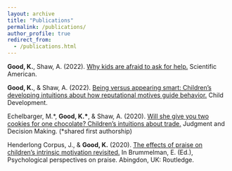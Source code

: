 ```yaml
---
layout: archive
title: "Publications"
permalink: /publications/
author_profile: true
redirect_from:
  - /publications.html
---
```


**Good, K.**, Shaw, A. (2022). [Why kids are afraid to ask for help.](https://www.scientificamerican.com/article/why-kids-are-afraid-to-ask-for-help/) Scientific American.

**Good, K.**, & Shaw, A. (2022). [Being versus appearing smart: Children’s developing intuitions about how reputational motives guide behavior.](https://kagood.github.io/files/Good_Shaw_CD_2022.pdf) Child Development.

Echelbarger, M.\*, **Good, K.\***, & Shaw, A. (2020). [Will she give you two cookies for one chocolate? Children’s intuitions about trade.](https://kagood.github.io/files/Echelbarger_Good_Shaw_JDM_2020.pdf) Judgment and Decision Making. (\*shared first authorship)

Henderlong Corpus, J., & **Good, K.** (2020). [The effects of praise on children’s intrinsic motivation revisited.](https://kagood.github.io/files/Corpus_Good_PraiseChapter_2020.pdf) In Brummelman, E. (Ed.), Psychological perspectives on praise. Abingdon, UK: Routledge.

